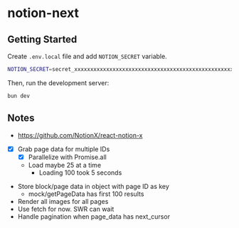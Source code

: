# notion-next

## Getting Started

Create `.env.local` file and add `NOTION_SECRET` variable.

```bash
NOTION_SECRET=secret_xxxxxxxxxxxxxxxxxxxxxxxxxxxxxxxxxxxxxxxxxxxxxxxxxxxxxxxxxxxxxxxx
```

Then, run the development server:

```bash
bun dev
```

## Notes

- https://github.com/NotionX/react-notion-x
- [x] Grab page data for multiple IDs
  - [x] Parallelize with Promise.all
  - Load maybe 25 at a time
    - Loading 100 took 5 seconds
- Store block/page data in object with page ID as key
  - mock/getPageData has first 100 results
- Render all images for all pages
- Use fetch for now. SWR can wait
- Handle pagination when page_data has next_cursor